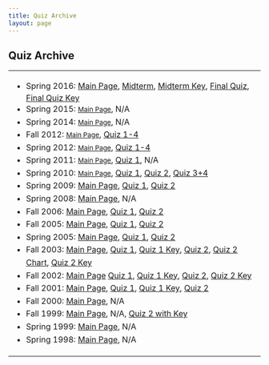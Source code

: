 ```yaml
---
title: Quiz Archive
layout: page
---
```


## Quiz Archive
<table xmlns="http://www.w3.org/1999/xhtml" cellspacing="0" class="sites-layout-name-one-column sites-layout-hbox"><tbody><tr><td class="sites-layout-tile sites-tile-name-content-1"><div dir="ltr"><ul><li><span style="line-height:1.6;background-color:transparent">Spring 2016: </span><a href="http://cbb752b16.gersteinlab.org/" target="_blank">Main Page</a>, <a href="http://archive.gersteinlab.org/docs/2016/03.23/2016_CBB752b_Midterm.pdf" target="_blank">Midterm</a>, <a href="http://archive.gersteinlab.org/docs/2016/03.23/2016_CBB752b_Midterm_AnswerKey.pdf" target="_blank">Midterm Key</a>, <a href="http://archive.gersteinlab.org/docs/2016/04.29/2016_CBB752b_FinalQuiz.pdf" target="_blank">Final Quiz</a>, <a href="http://archive.gersteinlab.org/docs/2016/04.29/2016_CBB752b_FinalQuiz_AnswerKey.pdf" target="_blank">Final Quiz Key</a></li><li style="line-height:20.8px"><span style="line-height:1.6;background-color:transparent">Spring 2015: </span><a href="http://cbb752b15.gersteinlab.org/" style="font-size:10pt;line-height:1.6;background-color:transparent" target="_blank">Main Page</a>, <span style="line-height:1.6;background-color:transparent">N/A</span></li><li style="line-height:20.8px"><span style="line-height:1.6;background-color:transparent">Spring 2014: </span><a href="http://info.gersteinlab.org/Cbb752b14" style="line-height:1.6;text-align:center;font-size:10pt;background-color:transparent" target="_blank">Main Page</a>, <span style="line-height:1.6;background-color:transparent">N/A</span></li><li style="line-height:20.8px"><span style="line-height:1.6;background-color:transparent">Fall 2012: </span><a href="http://info.gersteinlab.org/Cbb752a12" style="line-height:1.6;text-align:center;font-size:10pt;background-color:transparent" target="_blank">Main Page</a>, <a href="http://archive.gersteinlab.org/cbb752a/cbb752a12_quizzes_anskeys.zip" style="line-height:1.6;background-color:transparent">Quiz 1-4</a></li><li style="line-height:20.8px"><span style="line-height:1.6;background-color:transparent">Spring 2012: </span><a href="http://info.gersteinlab.org/Cbb752b12" style="line-height:1.6;text-align:center;font-size:10pt;background-color:transparent" target="_blank">Main Page</a>, <a href="http://archive.gersteinlab.org/cbb752a/b12quizzes.zip" style="line-height:1.6;background-color:transparent">Quiz 1-4</a></li><li style="line-height:20.8px"><span style="line-height:1.6;background-color:transparent">Spring 2011: </span><a href="http://info.gersteinlab.org/Cbb752b11" style="line-height:1.6;text-align:center;font-size:10pt;background-color:transparent" target="_blank">Main Page</a>,<span style="line-height:1.6;background-color:transparent"> </span><a href="http://archive.gersteinlab.org/docs/2016/03.09/2011_JR_Quiz.docx" style="line-height:1.6;background-color:transparent" target="_blank">Quiz 1</a>, N/A</li><li style="line-height:20.8px"><span style="line-height:1.6;background-color:transparent">Spring 2010: </span><a href="http://www.gersteinlab.org/courses/452/10-spring/" style="line-height:1.6;text-align:center;font-size:10pt;background-color:transparent" target="_blank">Main Page</a>, <a href="http://archive.gersteinlab.org/docs/2016/03.09/2010_CBB752_quiz1.pdf" style="line-height:1.6;background-color:transparent">Quiz 1</a><span style="line-height:1.6;background-color:transparent">, </span><a href="http://archive.gersteinlab.org/docs/2016/03.09/2010_CBB752_quiz2.doc" style="line-height:1.6;background-color:transparent">Quiz 2</a><span style="line-height:1.6;background-color:transparent">, </span><a href="http://archive.gersteinlab.org/docs/2016/03.09/2010_CBB752_quiz3-4.pdf" style="line-height:1.6;background-color:transparent">Quiz 3+4</a></li><li style="line-height:20.8px"><span style="line-height:1.6;background-color:transparent">Spring 2009: </span><a href="http://www.gersteinlab.org/courses/452/09-spring/" style="line-height:1.6;background-color:transparent">Main Page</a><span style="line-height:1.6;background-color:transparent">, </span><a href="http://archive.gersteinlab.org/docs/2016/03.09/2009_CBB752_quiz1.pdf" style="line-height:1.6;background-color:transparent">Quiz 1</a><span style="line-height:1.6;background-color:transparent">, </span><a href="http://archive.gersteinlab.org/docs/2016/03.09/2009_CBB752_quiz2.pdf" style="line-height:1.6;background-color:transparent">Quiz 2</a></li><li style="line-height:20.8px"><span style="line-height:1.6;background-color:transparent">Spring 2008: </span><a href="http://www.gersteinlab.org/courses/452/08-spring/" style="line-height:1.6;background-color:transparent">Main Page</a>, N/A</li><li style="line-height:20.8px"><span style="line-height:1.6;background-color:transparent">Fall 2006: </span><a href="http://www.gersteinlab.org/courses/452/06-fall/" style="line-height:1.6;background-color:transparent">Main Page</a><span style="line-height:1.6;background-color:transparent">, </span><a href="http://archive.gersteinlab.org/docs/2016/03.09/2006_quiz-1.v0.1.doc" style="line-height:1.6;background-color:transparent">Quiz 1</a><span style="line-height:1.6;background-color:transparent">, </span><a href="http://archive.gersteinlab.org/docs/2016/03.09/2006_quiz-2.doc" style="line-height:1.6;background-color:transparent">Quiz 2</a></li><li style="line-height:20.8px"><span style="line-height:1.6;background-color:transparent">Fall 2005: </span><a href="http://www.gersteinlab.org/courses/452/05-fall/" style="line-height:1.6;background-color:transparent">Main Page</a><span style="line-height:1.6;background-color:transparent">, </span><a href="http://www.gersteinlab.org/courses/452/08-spring/bioinfo_quiz/2005_fall-quiz-1.doc" style="line-height:1.6;background-color:transparent">Quiz 1</a><span style="line-height:1.6;background-color:transparent">, </span><a href="http://www.gersteinlab.org/courses/452/08-spring/bioinfo_quiz/2005_fall-quiz-2.doc" style="line-height:1.6;background-color:transparent">Quiz 2</a></li><li style="line-height:20.8px"><span style="line-height:1.6;background-color:transparent">Spring 2005: </span><a href="http://www.gersteinlab.org/courses/452/05-spr/" style="line-height:1.6;background-color:transparent">Main Page</a><span style="line-height:1.6;background-color:transparent">, </span><a href="http://www.gersteinlab.org/courses/452/08-spring/bioinfo_quiz/2005_spring-quiz-1.doc" style="line-height:1.6;background-color:transparent">Quiz 1</a><span style="line-height:1.6;background-color:transparent">, </span><a href="http://www.gersteinlab.org/courses/452/08-spring/bioinfo_quiz/2005_spring-quiz-2.doc" style="line-height:1.6;background-color:transparent">Quiz 2</a></li><li style="line-height:20.8px"><span style="line-height:1.6;background-color:transparent">Fall 2003: </span><a href="http://bioinfo.mbb.yale.edu/mbb452a/2003/" style="line-height:1.6;background-color:transparent">Main Page</a><span style="line-height:1.6;background-color:transparent">, </span><a href="http://www.gersteinlab.org/courses/452/08-spring/bioinfo_quiz/2003_fall-quiz-1.doc" style="line-height:1.6;background-color:transparent">Quiz 1</a><span style="line-height:1.6;background-color:transparent">, </span><a href="http://www.gersteinlab.org/courses/452/08-spring/bioinfo_quiz/2003_fall-quiz-1.key.doc" style="line-height:1.6;background-color:transparent">Quiz 1 Key</a><span style="line-height:1.6;background-color:transparent">, </span><a href="http://www.gersteinlab.org/courses/452/08-spring/bioinfo_quiz/2003_fall-quiz-2.doc" style="line-height:1.6;background-color:transparent">Quiz 2</a><span style="line-height:1.6;background-color:transparent">, </span><a href="http://www.gersteinlab.org/courses/452/08-spring/bioinfo_quiz/2003_fall-quiz-2.chart.pdf" style="line-height:1.6;background-color:transparent">Quiz 2 Chart</a><span style="line-height:1.6;background-color:transparent">, </span><a href="http://www.gersteinlab.org/courses/452/08-spring/bioinfo_quiz/2003_fall-quiz-2.key.doc" style="line-height:1.6;background-color:transparent">Quiz 2 Key</a></li><li style="line-height:20.8px"><span style="line-height:1.6;background-color:transparent">Fall 2002: </span><a href="http://bioinfo.mbb.yale.edu/mbb452a/2002/" style="line-height:1.6;background-color:transparent">Main Page</a><span style="line-height:1.6;background-color:transparent"> </span><a href="http://www.gersteinlab.org/courses/452/08-spring/bioinfo_quiz/2002_fall-quiz-1.doc" style="line-height:1.6;background-color:transparent">Quiz 1</a><span style="line-height:1.6;background-color:transparent">, </span><a href="http://www.gersteinlab.org/courses/452/08-spring/bioinfo_quiz/2002_fall-quiz-1.key.tif" style="line-height:1.6;background-color:transparent">Quiz 1 Key</a><span style="line-height:1.6;background-color:transparent">, </span><a href="http://www.gersteinlab.org/courses/452/08-spring/bioinfo_quiz/2002_fall-quiz-2.doc" style="line-height:1.6;background-color:transparent">Quiz 2</a><span style="line-height:1.6;background-color:transparent">, </span><a href="http://www.gersteinlab.org/courses/452/08-spring/bioinfo_quiz/2002_fall-quiz-2.key.tif" style="line-height:1.6;background-color:transparent">Quiz 2 Key</a></li><li style="line-height:20.8px"><span style="line-height:1.6;background-color:transparent">Fall 2001: </span><a href="http://bioinfo.mbb.yale.edu/mbb452a/2001/" style="line-height:1.6;background-color:transparent">Main Page</a><span style="line-height:1.6;background-color:transparent">, </span><a href="http://www.gersteinlab.org/courses/452/08-spring/bioinfo_quiz/2001_fall-quiz-1.doc" style="line-height:1.6;background-color:transparent">Quiz 1</a><span style="line-height:1.6;background-color:transparent">, </span><a href="http://www.gersteinlab.org/courses/452/08-spring/bioinfo_quiz/2001_fall-quiz-1.key.doc" style="line-height:1.6;background-color:transparent">Quiz 1 Key</a><span style="line-height:1.6;background-color:transparent">, </span><a href="http://www.gersteinlab.org/courses/452/08-spring/bioinfo_quiz/2001_fall-quiz-2.doc" style="line-height:1.6;background-color:transparent">Quiz 2</a></li><li style="line-height:20.8px"><span style="line-height:1.6;background-color:transparent">Fall 2000: </span><a href="http://bioinfo.mbb.yale.edu/mbb452a/2000/" style="line-height:1.6;background-color:transparent">Main Page</a>, N/A</li><li style="line-height:20.8px"><span style="line-height:1.6;background-color:transparent">Fall 1999: </span><a href="http://bioinfo.mbb.yale.edu/mbb452a/index-1999.html" style="line-height:1.6;background-color:transparent">Main Page</a><span style="line-height:1.6;background-color:transparent">, N/A, </span><a href="http://www.gersteinlab.org/courses/452/08-spring/bioinfo_quiz/1999_fall-quiz-2.with.key.doc" style="line-height:1.6;background-color:transparent">Quiz 2 with Key</a></li><li style="line-height:20.8px"><span style="line-height:1.6;background-color:transparent">Spring 1999: </span><a href="http://bioinfo.mbb.yale.edu/mbb447b-99/" style="line-height:1.6;background-color:transparent">Main Page</a>, N/A</li><li style="line-height:20.8px"><span style="line-height:1.6;background-color:transparent">Spring 1998: </span><a href="http://bioinfo.mbb.yale.edu/course/" style="line-height:1.6;background-color:transparent">Main Page</a>, N/A</li></ul><div></div></div></td></tr></tbody></table>
